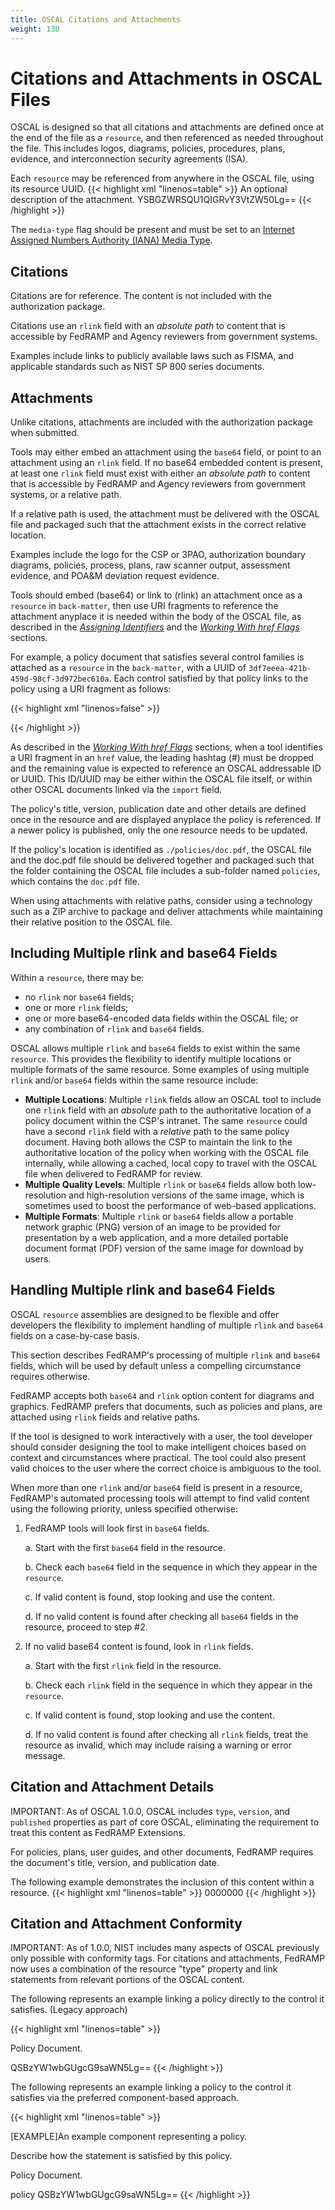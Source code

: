```yaml
---
title: OSCAL Citations and Attachments
weight: 130
---
```


# Citations and Attachments in OSCAL Files

OSCAL is designed so that all citations and attachments are defined once
at the end of the file as a `resource`, and then referenced as needed
throughout the file. This includes logos, diagrams, policies,
procedures, plans, evidence, and interconnection security agreements
(ISA).

Each `resource` may be referenced from anywhere in the OSCAL file, using
its resource UUID.
{{< highlight xml "linenos=table" >}}
<back-matter>
  <resource uuid="3df7eeea-421b-459d-98cf-3d972bec610a">
      <title>Attachment or Document Title</title>
      <desc>An optional description of the attachment.</desc>
      <rlink href="./relative/path/doc.pdf" media-type="application/pdf"/>
      <rlink href="/absolute/path/doc.pdf" media-type="application/pdf"/>
      <base64 filename="doc.pdf"
        media-type="application/pdf">YSBGZWRSQU1QIGRvY3VtZW50Lg==</base64>
  </resource>
</back-matter>
{{< /highlight >}}

The `media-type` flag should be present and must be set to an [Internet
Assigned Numbers Authority (IANA) Media
Type](http://www.iana.org/assignments/media-types/media-types.xhtml).

## Citations

Citations are for reference. The content is not included with the
authorization package.

Citations use an `rlink` field with an *absolute path* to content that is
accessible by FedRAMP and Agency reviewers from government systems.

Examples include links to publicly available laws such as FISMA, and
applicable standards such as NIST SP 800 series documents.

## Attachments

Unlike citations, attachments are included with the authorization
package when submitted.

Tools may either embed an attachment using the `base64` field, or point to an attachment using an `rlink` field. If no base64 embedded content is
present, at least one `rlink` field must exist with either an *absolute
path* to content that is accessible by FedRAMP and Agency reviewers from
government systems, or a relative path.

If a relative path is used, the attachment must be delivered with the
OSCAL file and packaged such that the attachment exists in the correct
relative location.

Examples include the logo for the CSP or 3PAO, authorization boundary
diagrams, policies, process, plans, raw scanner output, assessment
evidence, and POA&M deviation request evidence.

Tools should embed (base64) or link to (rlink) an attachment once as a
`resource` in `back-matter`, then use URI fragments to reference the
attachment anyplace it is needed within the body of the OSCAL file, as
described in the [*Assigning Identifiers*](/documentation/general-concepts/working-with-identifiers/#assigning-identifiers) and the [*Working With href Flags*](/documentation/general-concepts/oscal-data-types/#working-with-href-flags) sections.

For example, a policy document that satisfies several control families
is attached as a `resource` in the `back-matter`, with a UUID of
`3df7eeea-421b-459d-98cf-3d972bec610a`. Each control satisfied by that
policy links to the policy using a URI fragment as follows:

{{< highlight xml "linenos=false" >}}
<link href="#3df7eeea-421b-459d-98cf-3d972bec610a" rel="policy" />
{{< /highlight >}}

As described in the [*Working With href Flags*](/documentation/general-concepts/oscal-data-types/#working-with-href-flags) sections, when a tool
identifies a URI fragment in an `href` value, the leading hashtag (#) must
be dropped and the remaining value is expected to reference an OSCAL
addressable ID or UUID. This ID/UUID may be either within the OSCAL file
itself, or within other OSCAL documents linked via the `import` field.

The policy's title, version, publication date and other details are
defined once in the resource and are displayed anyplace the policy is
referenced. If a newer policy is published, only the one resource
needs to be updated.

If the policy's location is identified as `./policies/doc.pdf`, the
OSCAL file and the doc.pdf file should be delivered together and
packaged such that the folder containing the OSCAL file includes a
sub-folder named `policies`, which contains the `doc.pdf` file.

When using attachments with relative paths, consider using a technology
such as a ZIP archive to package and deliver attachments while
maintaining their relative position to the OSCAL file.

## Including Multiple rlink and base64 Fields

Within a `resource`, there may be:

- no `rlink` nor `base64` fields;
- one or more `rlink` fields;
- one or more base64-encoded data fields within the OSCAL file; or
- any combination of `rlink` and `base64` fields.

OSCAL allows multiple `rlink` and `base64` fields to exist within the same `resource`. This provides the flexibility to identify multiple locations or multiple formats of the same resource. Some examples of using
multiple `rlink` and/or `base64` fields within the same resource include:

- **Multiple Locations**: Multiple `rlink` fields allow an OSCAL tool to
    include one `rlink` field with an *absolute* path to the authoritative
    location of a policy document within the CSP's intranet. The same
    `resource` could have a second `rlink` field with a *relative* path to
    the same policy document. Having both allows the CSP to maintain the
    link to the authoritative location of the policy when working with the
    OSCAL file internally, while allowing a cached, local copy to travel
    with the OSCAL file when delivered to FedRAMP for review.
- **Multiple Quality Levels**: Multiple `rlink` or `base64` fields allow
    both low-resolution and high-resolution versions of the same image,
    which is sometimes used to boost the performance of web-based
    applications.
- **Multiple Formats**: Multiple `rlink` or `base64` fields allow a
    portable network graphic (PNG) version of an image to be provided
    for presentation by a web application, and a more detailed portable
    document format (PDF) version of the same image for download by
    users.

## Handling Multiple rlink and base64 Fields

OSCAL `resource` assemblies are designed to be flexible and offer
developers the flexibility to implement handling of multiple `rlink` and
`base64` fields on a case-by-case basis.

This section describes FedRAMP's processing of multiple `rlink` and
`base64` fields, which will be used by default unless a compelling
circumstance requires otherwise.

FedRAMP accepts both `base64` and `rlink` option content for diagrams and
graphics. FedRAMP prefers that documents, such as policies and plans, are
attached using `rlink` fields and relative paths.

If the tool is designed to work interactively with a user, the tool
developer should consider designing the tool to make intelligent choices
based on context and circumstances where practical. The tool could also
present valid choices to the user where the correct choice is ambiguous
to the tool.

When more than one `rlink` and/or `base64` field is present in a resource,
FedRAMP's automated processing tools will attempt to find valid content
using the following priority, unless specified otherwise:

1.  FedRAMP tools will look first in `base64` fields.

    a.  Start with the first `base64` field in the resource.

    b.  Check each `base64` field in the sequence in which they appear in
        the `resource`.

    c.  If valid content is found, stop looking and use the content.

    d.  If no valid content is found after checking all `base64` fields in
        the resource, proceed to step #2.
1.  If no valid base64 content is found, look in `rlink` fields.

    a.  Start with the first `rlink` field in the resource.

    b.  Check each `rlink` field in the sequence in which they appear in
        the `resource`.

    c.  If valid content is found, stop looking and use the content.

    d.  If no valid content is found after checking all `rlink` fields,
        treat the resource as invalid, which may include raising a
        warning or error message.

## Citation and Attachment Details

IMPORTANT: As of OSCAL 1.0.0, OSCAL includes `type`, `version`, and `published`
properties as part of core OSCAL, eliminating the requirement to treat
this content as FedRAMP Extensions.

For policies, plans, user guides, and other documents, FedRAMP requires
the document's title, version, and publication date.

The following example demonstrates the inclusion of this content within
a resource.
{{< highlight xml "linenos=table" >}}
<back-matter>
  <resource uuid="3df7eeea-421b-459d-98cf-3d972bec610a">
    <title>Attachment or Document Title</title>
    <prop name="type" value="policy"/>
    <prop name="version" value="2.1"/>
    <prop name="published" value="2018-11-11T00:00:00Z"/>
    <base64>0000000</base64>
    <rlink href="./rel/path/doc.pdf" media-type="application/pdf"/>
    <rlink href="/absolute/path/doc.pdf" media-type="application/pdf"/>
  </resource>
</back-matter>
{{< /highlight >}}

## Citation and Attachment Conformity

IMPORTANT: As of 1.0.0, NIST includes many aspects of OSCAL previously
only possible with conformity tags. For citations and attachments,
FedRAMP now uses a combination of the resource "type" property and
link statements from relevant portions of the OSCAL content.

The following represents an example linking a policy directly to the
control it satisfies. (Legacy approach)

{{< highlight xml "linenos=table" >}}
<control-implementation>
  <implemented-requirement control-id="ac-1" uuid="[uuid-value]">
    <statement>
      <link href="#090ab379-2089-4830-b9fd-26d0729e22e9"
        rel="policy" />
    </statement>
  </implemented-requirement>
</control-implementation>
<back-matter>
  <resource uuid="090ab379-2089-4830-b9fd-26d0729e22e9">
    <title>Access Control and Identity Management Policy</title>
    <description>
    <p>Policy Document.</p>
    </description>
    <prop name="type" value="policy"/>
    <base64 filename="./documents/policies/sample_policy.pdf">QSBzYW1wbGUgcG9saWN5Lg==</base64>
  </resource>
</back-matter>
{{< /highlight >}}

The following represents an example linking a policy to the control it
satisfies via the preferred component-based approach.

{{< highlight xml "linenos=table" >}}
<system-implementation>
  <component uuid="f25e84bf-3e57-48c3-ac0b-7a567b3af79e" type="policy">
    <title>[EXAMPLE]Access Control and Identity Management Policy</title>
    <description>
        <p>[EXAMPLE]An example component representing a policy.</p>
    </description>
    <link href="#090ab379-2089-4830-b9fd-26d0729e22e9" rel="policy"/>
    <status state="operational"/>
  </component>
</system-implementation>

<control-implementation>
  <implemented-requirement control-id="ac-1" uuid="[uuid-value]">
    <statement statement-id="ac-1_smt.a"
        uuid="fb4d039a-dc4f-46f5-9c1f-f6343eaf69bc">
      <by-component
          component-uuid="f25e84bf-3e57-48c3-ac0b-7a567b3af79e">
        <description>
          <p>Describe how the statement is satisfied by this policy.</p>
        </description>
      </by-component>
    </statement>
  </implemented-requirement>
</control-implementation>

<back-matter>
  <resource uuid="090ab379-2089-4830-b9fd-26d0729e22e9">
    <title>Access Control and Identity Management Policy</title>
    <description>
    <p>Policy Document.</p>
    </description>
    <prop name="type">policy</prop>
    <base64 filename="./documents/policies/sample_policy.pdf">QSBzYW1wbGUgcG9saWN5Lg==</base64>
  </resource>
</back-matter>
{{< /highlight >}}
